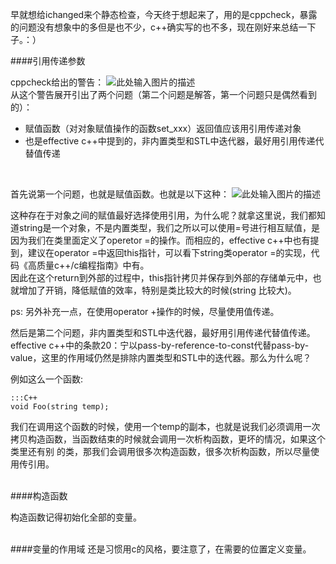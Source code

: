 早就想给ichanged来个静态检查，今天终于想起来了，用的是cppcheck，暴露的问题没有想象中的多但是也不少，c++确实写的也不多，现在刚好来总结一下子。：）
</br>

####引用传递参数  
  
cppcheck给出的警告：
![此处输入图片的描述][1]  
从这个警告展开引出了两个问题（第二个问题是解答，第一个问题只是偶然看到的）：

- 赋值函数（对对象赋值操作的函数set_xxx）返回值应该用引用传递对象
- 也是effective c++中提到的，非内置类型和STL中迭代器，最好用引用传递代替值传递  
</br>
    
首先说第一个问题，也就是赋值函数。也就是以下这种：
![此处输入图片的描述][2]   

这种存在于对象之间的赋值最好选择使用引用，为什么呢？就拿这里说，我们都知道string是一个对象，不是内置类型，我们之所以可以使用=号进行相互赋值，是因为我们在类里面定义了operetor =的操作。而相应的，effective c++中也有提到，建议在operator =中返回this指针，可以看下string类operator =的实现，代码《高质量c++/c编程指南》中有。  
因此在这个return到外部的过程中，this指针拷贝并保存到外部的存储单元中，也就增加了开销，降低赋值的效率，特别是类比较大的时候(string 比较大)。

<!--more-->  

ps: 另外补充一点，在使用operator +操作的时候，尽量使用值传递。
</br>  

然后是第二个问题，非内置类型和STL中迭代器，最好用引用传递代替值传递。effective c++中的条款20：宁以pass-by-reference-to-const代替pass-by-value，这里的作用域仍然是排除内置类型和STL中的迭代器。那么为什么呢？

例如这么一个函数:

    :::C++
    void Foo(string temp);
   

 我们在调用这个函数的时候，使用一个temp的副本，也就是说我们必须调用一次拷贝构造函数，当函数结束的时候就会调用一次析构函数，更坏的情况，如果这个类里还有别  的类，那我们会调用很多次构造函数，很多次析构函数，所以尽量使用传引用。  
</br>  

####构造函数

构造函数记得初始化全部的变量。

</br>
####变量的作用域
还是习惯用c的风格，要注意了，在需要的位置定义变量。



  [1]: http://pic.yupoo.com/fayewu_v/DtSL52Wv/8Guri.png
  [2]: http://pic.yupoo.com/fayewu_v/DtYFHdq6/cpVkW.png
